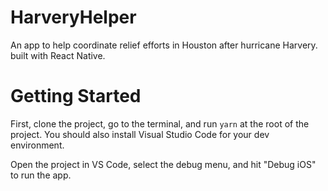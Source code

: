 # HarveryHelper

An app to help coordinate relief efforts in Houston after hurricane Harvery. built with React Native.

# Getting Started
First, clone the project, go to the terminal, and run `yarn` at the root of the project. You should also
install Visual Studio Code for your dev environment.

Open the project in VS Code, select the debug menu, and hit "Debug iOS" to run the app.

